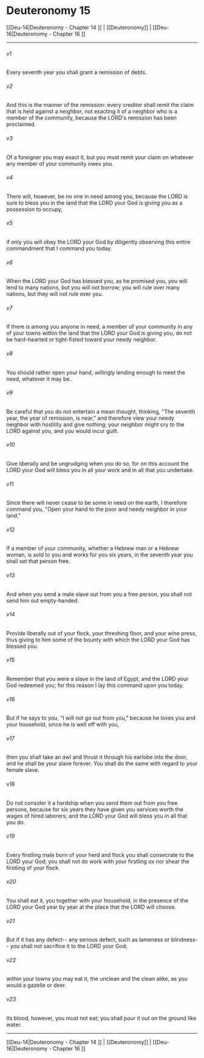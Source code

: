 # Deuteronomy 15

[[Deu-14|Deuteronomy - Chapter 14 ]] | [[Deuteronomy]] | [[Deu-16|Deuteronomy - Chapter 16 ]]
***

###### v1
Every seventh year you shall grant a remission of debts.
###### v2
And this is the manner of the remission: every creditor shall remit the claim that is held against a neighbor, not exacting it of a neighbor who is a member of the community, because the LORD's remission has been proclaimed.
###### v3
Of a foreigner you may exact it, but you must remit your claim on whatever any member of your community owes you.
###### v4
There will, however, be no one in need among you, because the LORD is sure to bless you in the land that the LORD your God is giving you as a possession to occupy,
###### v5
if only you will obey the LORD your God by diligently observing this entire commandment that I command you today.
###### v6
When the LORD your God has blessed you, as he promised you, you will lend to many nations, but you will not borrow; you will rule over many nations, but they will not rule over you.
###### v7
If there is among you anyone in need, a member of your community in any of your towns within the land that the LORD your God is giving you, do not be hard-hearted or tight-fisted toward your needy neighbor.
###### v8
You should rather open your hand, willingly lending enough to meet the need, whatever it may be.
###### v9
Be careful that you do not entertain a mean thought, thinking, "The seventh year, the year of remission, is near," and therefore view your needy neighbor with hostility and give nothing; your neighbor might cry to the LORD against you, and you would incur guilt.
###### v10
Give liberally and be ungrudging when you do so, for on this account the LORD your God will bless you in all your work and in all that you undertake.
###### v11
Since there will never cease to be some in need on the earth, I therefore command you, "Open your hand to the poor and needy neighbor in your land."
###### v12
If a member of your community, whether a Hebrew man or a Hebrew woman, is sold to you and works for you six years, in the seventh year you shall set that person free.
###### v13
And when you send a male slave out from you a free person, you shall not send him out empty-handed.
###### v14
Provide liberally out of your flock, your threshing floor, and your wine press, thus giving to him some of the bounty with which the LORD your God has blessed you.
###### v15
Remember that you were a slave in the land of Egypt, and the LORD your God redeemed you; for this reason I lay this command upon you today.
###### v16
But if he says to you, "I will not go out from you," because he loves you and your household, since he is well off with you,
###### v17
then you shall take an awl and thrust it through his earlobe into the door, and he shall be your slave forever. You shall do the same with regard to your female slave.
###### v18
Do not consider it a hardship when you send them out from you free persons, because for six years they have given you services worth the wages of hired laborers; and the LORD your God will bless you in all that you do.
###### v19
Every firstling male born of your herd and flock you shall consecrate to the LORD your God; you shall not do work with your firstling ox nor shear the firstling of your flock.
###### v20
You shall eat it, you together with your household, in the presence of the LORD your God year by year at the place that the LORD will choose.
###### v21
But if it has any defect-- any serious defect, such as lameness or blindness-- you shall not sacrifice it to the LORD your God;
###### v22
within your towns you may eat it, the unclean and the clean alike, as you would a gazelle or deer.
###### v23
Its blood, however, you must not eat; you shall pour it out on the ground like water.

***

[[Deu-14|Deuteronomy - Chapter 14 ]] | [[Deuteronomy]] | [[Deu-16|Deuteronomy - Chapter 16 ]]
